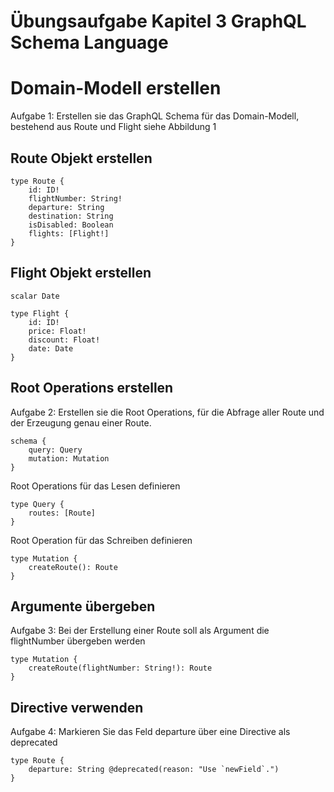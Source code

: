 # Übungsaufgabe Kapitel 3 GraphQL Schema Language 

# Domain-Modell erstellen 

Aufgabe 1: Erstellen sie das GraphQL Schema für das Domain-Modell, bestehend aus Route und 
Flight siehe Abbildung 1

## Route Objekt erstellen 
 
```
type Route {
	id: ID!
	flightNumber: String!
	departure: String 
	destination: String
	isDisabled: Boolean
	flights: [Flight!]
}
```

## Flight Objekt erstellen 

```
scalar Date

type Flight {
	id: ID!
	price: Float!
	discount: Float!
	date: Date
}
```

## Root Operations erstellen  
Aufgabe 2: Erstellen sie die Root Operations, für die Abfrage aller Route und der Erzeugung genau einer Route. 

```
schema {
	query: Query
	mutation: Mutation
}
```

Root Operations für das Lesen definieren 

```
type Query { 
	routes: [Route]
}
```

Root Operation für das Schreiben definieren 

```
type Mutation {
	createRoute(): Route
}
```

## Argumente übergeben 
Aufgabe 3: Bei der Erstellung einer Route soll als Argument die flightNumber übergeben 
werden

```
type Mutation {
	createRoute(flightNumber: String!): Route
}
```
## Directive verwenden 
Aufgabe 4: Markieren Sie das Feld departure über eine Directive als deprecated

```
type Route {
	departure: String @deprecated(reason: "Use `newField`.")
}
```

